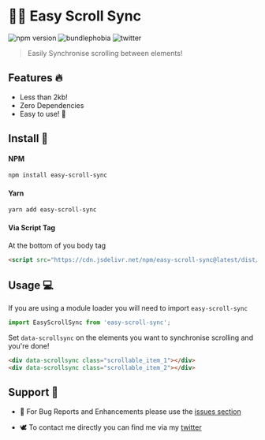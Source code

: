 # 👯‍♀️ Easy Scroll Sync

![npm version](https://img.shields.io/npm/v/easy-scroll-sync.svg)
![bundlephobia](https://img.shields.io/bundlephobia/min/easy-scroll-sync.svg)
![twitter](https://img.shields.io/twitter/follow/alexginns.svg?style=social)

> Easily Synchronise scrolling between elements!

## Features 🔥

- Less than 2kb!
- Zero Dependencies
- Easy to use! 💪

## Install 🔮

#### NPM

```bash
npm install easy-scroll-sync
```

#### Yarn

```bash
yarn add easy-scroll-sync
```

#### Via Script Tag

At the bottom of you body tag

```html
<script src="https://cdn.jsdelivr.net/npm/easy-scroll-sync@latest/dist/easy-scroll-sync.min.j"></script>
```

## Usage 💻

If you are using a module loader you will need to import `easy-scroll-sync`

```js
import EasyScrollSync from 'easy-scroll-sync';
```

Set `data-scrollsync` on the elements you want to synchronise scrolling and you're done!

```html
<div data-scrollsync class="scrollable_item_1"></div>
<div data-scrollsync class="scrollable_item_2"></div>
```

## Support 💬

- 🐞 For Bug Reports and Enhancements please use the [issues section](https://github.com/Alex61NN5/easy-scroll-sync/issues)

- 🕊️ To contact me directly you can find me via my [twitter](https://twitter.com/alexginns)

